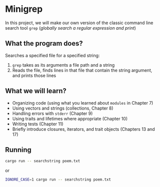 # Minigrep

In this project, we will make our own version of the classic command line search tool `grep` (_globally search a regular expression and print_)

## What the program does?

Searches a specified file for a specified string:

1. `grep` takes as its arguments a file path and a string
2. Reads the file, finds lines in that file that contain the string argument, and prints those lines

## What we will learn?

- Organizing code (using what you learned about `modules` in Chapter 7)
- Using vectors and strings (collections, Chapter 8)
- Handling errors with `stderr` (Chapter 9)
- Using traits and lifetimes where appropriate (Chapter 10)
- Writing tests (Chapter 11)
- Briefly introduce closures, iterators, and trait objects (Chapters 13 and 17)

## Running

```bash
cargo run -- searchstring poem.txt
```

or

```bash
IGNORE_CASE=1 cargo run -- searchstring poem.txt
```
